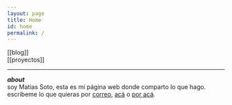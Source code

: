 ```yaml
---
layout: page
title: Home
id: home
permalink: /
---
```

<!-- <strong>recientes</strong>

<ul>
  {% assign recent_notes = site.notes | sort: "last_modified_at_timestamp" | reverse %}
  {% for note in recent_notes limit: 5 %}
    <li>
      {{ note.last_modified_at | date: "%Y-%m-%d" }} — <a class="internal-link" href="{{ note.url }}">{{ note.title }}</a>
    </li>
  {% endfor %}
</ul>
 -->
 
[[blog]]  
[[proyectos]]  

--- 

***about***  
soy Matias Soto, esta es mi página web donde comparto lo que hago.  
escríbeme lo que quieras por [correo](mailto:matiasandres.soto@gmail.com), [acá](https://www.instagram.com/m4507o/) o [por acá](https://www.instagram.com/armisticio/).

<style>
  .wrapper {
    max-width: 46em;
  }
</style>